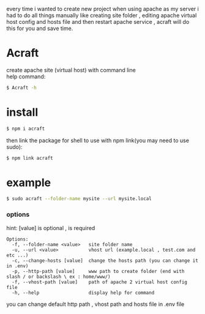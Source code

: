 every time i wanted to create new project when using apache as my server i had to do all things manually like creating site folder , editing apache virtual host config and hosts file and then restart apache service , acraft will do this for you and save time.
# Acraft
create apache site (virtual host) with command line    
help command:
```sh
$ Acraft -h
```

# install
```sh
$ npm i acraft
```
then link the package for shell to use with npm link(you may need to use sudo):
```sh
$ npm link acraft
```
# example

```sh
$ sudo acraft --folder-name mysite --url mysite.local
```

### options
hint: [value] is optional , <value> is required
```
Options:
  -f, --folder-name <value>   site folder name
  -u, --url <value>           vhost url (example.local , test.com and etc ...)
  -c, --change-hosts [value]  change the hosts path (you can change it in .env)
  -p, --http-path [value]     www path to create folder (end with slash / or backslash \ ex : home/www/)
  -f, --vhost-path [value]    path of apache 2 virtual host config file
  -h, --help                  display help for command
  ```
  you can change default http path , vhost path and hosts file in .env file
